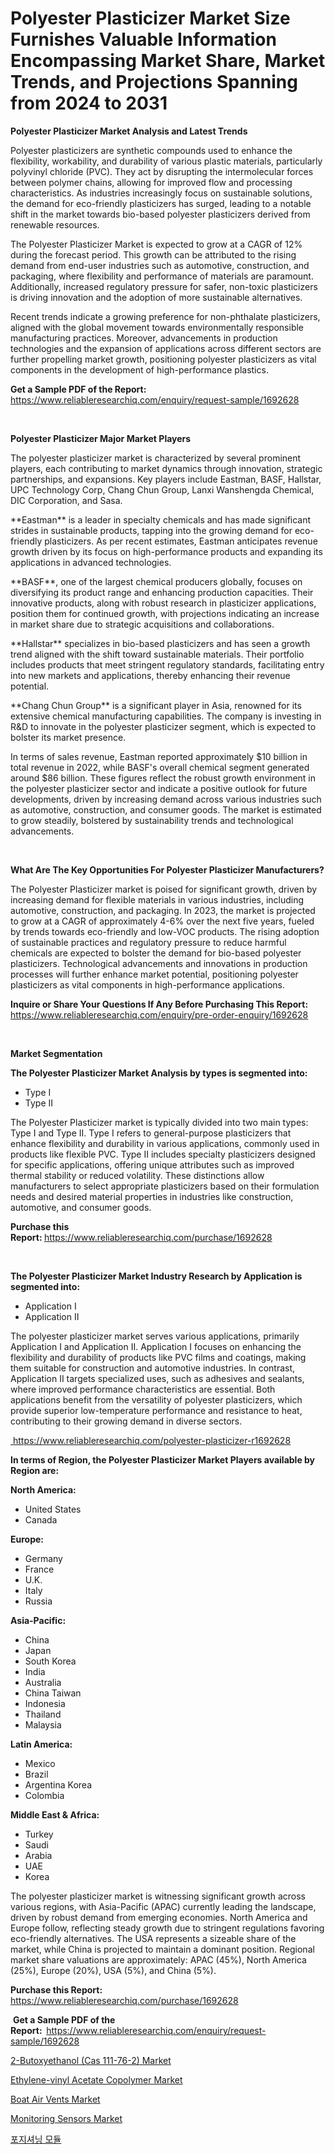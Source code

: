<p><h1>Polyester Plasticizer Market Size Furnishes Valuable Information Encompassing Market Share, Market Trends, and Projections Spanning from 2024 to 2031</h1></p><p><strong>Polyester Plasticizer Market Analysis and Latest Trends</strong></p>
<p><p>Polyester plasticizers are synthetic compounds used to enhance the flexibility, workability, and durability of various plastic materials, particularly polyvinyl chloride (PVC). They act by disrupting the intermolecular forces between polymer chains, allowing for improved flow and processing characteristics. As industries increasingly focus on sustainable solutions, the demand for eco-friendly plasticizers has surged, leading to a notable shift in the market towards bio-based polyester plasticizers derived from renewable resources.</p><p>The Polyester Plasticizer Market is expected to grow at a CAGR of 12% during the forecast period. This growth can be attributed to the rising demand from end-user industries such as automotive, construction, and packaging, where flexibility and performance of materials are paramount. Additionally, increased regulatory pressure for safer, non-toxic plasticizers is driving innovation and the adoption of more sustainable alternatives. </p><p>Recent trends indicate a growing preference for non-phthalate plasticizers, aligned with the global movement towards environmentally responsible manufacturing practices. Moreover, advancements in production technologies and the expansion of applications across different sectors are further propelling market growth, positioning polyester plasticizers as vital components in the development of high-performance plastics.</p></p>
<p><strong>Get a Sample PDF of the Report:&nbsp;</strong> <a href="https://www.reliableresearchiq.com/enquiry/request-sample/1692628?utm_campaign=99&utm_medium=2&utm_source=Github&utm_content=ia&utm_term=20102024&utm_id=polyester-plasticizer">https://www.reliableresearchiq.com/enquiry/request-sample/1692628</a></p>
<p>&nbsp;</p>
<p><strong>Polyester Plasticizer Major Market Players</strong></p>
<p><p>The polyester plasticizer market is characterized by several prominent players, each contributing to market dynamics through innovation, strategic partnerships, and expansions. Key players include Eastman, BASF, Hallstar, UPC Technology Corp, Chang Chun Group, Lanxi Wanshengda Chemical, DIC Corporation, and Sasa.</p><p>**Eastman** is a leader in specialty chemicals and has made significant strides in sustainable products, tapping into the growing demand for eco-friendly plasticizers. As per recent estimates, Eastman anticipates revenue growth driven by its focus on high-performance products and expanding its applications in advanced technologies.</p><p>**BASF**, one of the largest chemical producers globally, focuses on diversifying its product range and enhancing production capacities. Their innovative products, along with robust research in plasticizer applications, position them for continued growth, with projections indicating an increase in market share due to strategic acquisitions and collaborations.</p><p>**Hallstar** specializes in bio-based plasticizers and has seen a growth trend aligned with the shift toward sustainable materials. Their portfolio includes products that meet stringent regulatory standards, facilitating entry into new markets and applications, thereby enhancing their revenue potential.</p><p>**Chang Chun Group** is a significant player in Asia, renowned for its extensive chemical manufacturing capabilities. The company is investing in R&D to innovate in the polyester plasticizer segment, which is expected to bolster its market presence.</p><p>In terms of sales revenue, Eastman reported approximately $10 billion in total revenue in 2022, while BASF's overall chemical segment generated around $86 billion. These figures reflect the robust growth environment in the polyester plasticizer sector and indicate a positive outlook for future developments, driven by increasing demand across various industries such as automotive, construction, and consumer goods. The market is estimated to grow steadily, bolstered by sustainability trends and technological advancements.</p></p>
<p>&nbsp;</p>
<p><strong>What Are The Key Opportunities For Polyester Plasticizer Manufacturers?</strong></p>
<p><p>The Polyester Plasticizer market is poised for significant growth, driven by increasing demand for flexible materials in various industries, including automotive, construction, and packaging. In 2023, the market is projected to grow at a CAGR of approximately 4-6% over the next five years, fueled by trends towards eco-friendly and low-VOC products. The rising adoption of sustainable practices and regulatory pressure to reduce harmful chemicals are expected to bolster the demand for bio-based polyester plasticizers. Technological advancements and innovations in production processes will further enhance market potential, positioning polyester plasticizers as vital components in high-performance applications.</p></p>
<p><strong>Inquire or Share Your Questions If Any Before Purchasing This Report:</strong> <a href="https://www.reliableresearchiq.com/enquiry/pre-order-enquiry/1692628?utm_campaign=99&utm_medium=2&utm_source=Github&utm_content=ia&utm_term=20102024&utm_id=polyester-plasticizer">https://www.reliableresearchiq.com/enquiry/pre-order-enquiry/1692628</a></p>
<p>&nbsp;</p>
<p><strong>Market Segmentation</strong></p>
<p><strong>The Polyester Plasticizer Market Analysis by types is segmented into:</strong></p>
<p><ul><li>Type I</li><li>Type II</li></ul></p>
<p><p>The Polyester Plasticizer market is typically divided into two main types: Type I and Type II. Type I refers to general-purpose plasticizers that enhance flexibility and durability in various applications, commonly used in products like flexible PVC. Type II includes specialty plasticizers designed for specific applications, offering unique attributes such as improved thermal stability or reduced volatility. These distinctions allow manufacturers to select appropriate plasticizers based on their formulation needs and desired material properties in industries like construction, automotive, and consumer goods.</p></p>
<p><strong>Purchase this Report:&nbsp;</strong><a href="https://www.reliableresearchiq.com/purchase/1692628?utm_campaign=99&utm_medium=2&utm_source=Github&utm_content=ia&utm_term=20102024&utm_id=polyester-plasticizer">https://www.reliableresearchiq.com/purchase/1692628</a></p>
<p>&nbsp;</p>
<p><strong>The Polyester Plasticizer Market Industry Research by Application is segmented into:</strong></p>
<p><ul><li>Application I</li><li>Application II</li></ul></p>
<p><p>The polyester plasticizer market serves various applications, primarily Application I and Application II. Application I focuses on enhancing the flexibility and durability of products like PVC films and coatings, making them suitable for construction and automotive industries. In contrast, Application II targets specialized uses, such as adhesives and sealants, where improved performance characteristics are essential. Both applications benefit from the versatility of polyester plasticizers, which provide superior low-temperature performance and resistance to heat, contributing to their growing demand in diverse sectors.</p></p>
<p><a href="https://www.reliableresearchiq.com/polyester-plasticizer-r1692628?utm_campaign=99&utm_medium=2&utm_source=Github&utm_content=ia&utm_term=20102024&utm_id=polyester-plasticizer">&nbsp;https://www.reliableresearchiq.com/polyester-plasticizer-r1692628</a></p>
<p><strong>In terms of Region, the Polyester Plasticizer Market Players available by Region are:</strong></p>
<p>
    <p> <strong> North America: </strong>
        <ul>
            <li>United States</li>
            <li>Canada</li>
        </ul>
        </p> 
    <p> <strong> Europe: </strong>
        <ul>
            <li>Germany</li>
            <li>France</li>
            <li>U.K.</li>
            <li>Italy</li>
            <li>Russia</li>
        </ul>
        </p> 
    <p> <strong> Asia-Pacific: </strong>
        <ul>
            <li>China</li>
            <li>Japan</li>
            <li>South Korea</li>
            <li>India</li>
            <li>Australia</li>
            <li>China Taiwan</li>
            <li>Indonesia</li>
            <li>Thailand</li>
            <li>Malaysia</li>
        </ul>
        </p> 
    <p> <strong> Latin America: </strong>
        <ul>
            <li>Mexico</li>
            <li>Brazil</li>
            <li>Argentina Korea</li>
            <li>Colombia</li>
        </ul>
        </p> 
    <p> <strong> Middle East & Africa: </strong>
        <ul>
            <li>Turkey</li>
            <li>Saudi</li>
            <li>Arabia</li>
            <li>UAE</li>
            <li>Korea</li>
        </ul>
    </p>
    </p>
<p><p>The polyester plasticizer market is witnessing significant growth across various regions, with Asia-Pacific (APAC) currently leading the landscape, driven by robust demand from emerging economies. North America and Europe follow, reflecting steady growth due to stringent regulations favoring eco-friendly alternatives. The USA represents a sizeable share of the market, while China is projected to maintain a dominant position. Regional market share valuations are approximately: APAC (45%), North America (25%), Europe (20%), USA (5%), and China (5%).</p></p>
<p><strong>Purchase this Report: </strong><a href="https://www.reliableresearchiq.com/purchase/1692628?utm_campaign=99&utm_medium=2&utm_source=Github&utm_content=ia&utm_term=20102024&utm_id=polyester-plasticizer">https://www.reliableresearchiq.com/purchase/1692628</a></p>
<p>&nbsp;<strong>Get a Sample PDF of the Report:&nbsp;&nbsp;</strong><a href="https://www.reliableresearchiq.com/enquiry/request-sample/1692628?utm_campaign=99&utm_medium=2&utm_source=Github&utm_content=ia&utm_term=20102024&utm_id=polyester-plasticizer">https://www.reliableresearchiq.com/enquiry/request-sample/1692628</a></p>
<p><strong></strong></p>
<p><p><a href="https://github.com/anidillnagatat/Market-Research-Report-List-1/blob/main/2-butoxyethanol-cas-111-76-2-market.md?utm_campaign=99&utm_medium=2&utm_source=Github&utm_content=ia&utm_term=20102024&utm_id=polyester-plasticizer">2-Butoxyethanol (Cas 111-76-2) Market</a></p><p><a href="https://github.com/danyelltzmol/Market-Research-Report-List-1/blob/main/ethylene-vinyl-acetate-copolymer-market.md?utm_campaign=99&utm_medium=2&utm_source=Github&utm_content=ia&utm_term=20102024&utm_id=polyester-plasticizer">Ethylene-vinyl Acetate Copolymer Market</a></p><p><a href="https://www.linkedin.com/pulse/boat-air-vents-market-revolution-2024-2031-trends-shaping-13dzc?utm_campaign=99&utm_medium=2&utm_source=Github&utm_content=ia&utm_term=20102024&utm_id=polyester-plasticizer">Boat Air Vents Market</a></p><p><a href="https://issuu.com/reportprime-2/docs/monitoring-sensors-market-size-2030_5ba1c37517e4e5?utm_campaign=99&utm_medium=2&utm_source=Github&utm_content=ia&utm_term=20102024&utm_id=polyester-plasticizer">Monitoring Sensors Market</a></p><p><a href="https://github.com/sougarounis/Market-Research-Report-List-6/blob/main/961497819734.md?utm_campaign=99&utm_medium=2&utm_source=Github&utm_content=ia&utm_term=20102024&utm_id=polyester-plasticizer">포지셔닝 모듈</a></p></p>